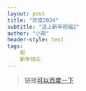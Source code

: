 ```yaml
---
layout: post
title: "欢度2024"
subtitle: "送上新年祝福2"
author: "小胡"
header-style: text
tags:
    祝
    新年快乐
---
```


> 链接[可以百度一下](https://www.baidu.com/)




